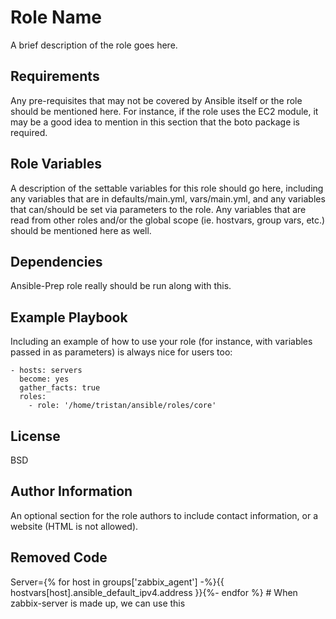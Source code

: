 Role Name
=========

A brief description of the role goes here.

Requirements
------------

Any pre-requisites that may not be covered by Ansible itself or the role should be mentioned here. For instance, if the role uses the EC2 module, it may be a good idea to mention in this section that the boto package is required.

Role Variables
--------------

A description of the settable variables for this role should go here, including any variables that are in defaults/main.yml, vars/main.yml, and any variables that can/should be set via parameters to the role. Any variables that are read from other roles and/or the global scope (ie. hostvars, group vars, etc.) should be mentioned here as well.

Dependencies
------------

Ansible-Prep role really should be run along with this.

Example Playbook
----------------

Including an example of how to use your role (for instance, with variables passed in as parameters) is always nice for users too:

    - hosts: servers
      become: yes
      gather_facts: true
      roles:
        - role: '/home/tristan/ansible/roles/core'

License
-------

BSD

Author Information
------------------

An optional section for the role authors to include contact information, or a website (HTML is not allowed).

Removed Code
------------

Server={% for host in groups['zabbix_agent'] -%}{{ hostvars[host].ansible_default_ipv4.address }}{%- endfor %} # When zabbix-server is made up, we can use this
